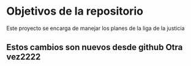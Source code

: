 # Objetivos de la repositorio

Este proyecto se encarga de manejar los planes de la liga de la justicia

##  Estos cambios son nuevos desde github Otra vez2222

